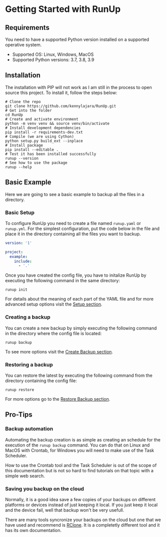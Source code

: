 # Getting Started with RunUp

## Requirements

You need to have a supported Python version installed on a supported operative system.

* Supported OS: Linux, Windows, MacOS
* Supported Python versions: 3.7, 3.8, 3.9

## Installation

<!--
You can install RunUp from [PyPi](https://pypi.org/project/RunUp/) via PIP with the command:

```
python3 -m pip install runup
```
-->

The installation with PIP will not work as I am still in the process to open source this project. To install it, follow the steps below:

```
# Clone the repo
git clone https://github.com/kennylajara/RunUp.git
# Get into the folder
cd RunUp
# Create and activate environment
python -m venv venv && source venv/bin/activate
# Install development dependencies
pip install -r requirements-dev.txt
# Compile (we are using Cython)
python setup.py build_ext --inplace
# Install package
pip install --editable .
# Test it has been installed successfully
runup --version 
# See how to use the package
runup --help
```

## Basic Example

Here we are going to see a basic example to backup all the files in a directory.

### Basic Setup

To configure RunUp you need to create a file named `runup.yaml` or `runup.yml`. For the simplest configuration, put the code below in the file and place it in the directory containing all the files you want to backup.

```YAML
version: '1'

project:
  example:
    include: 
      - '.'
```

Once you have created the config file, you have to initalize RunUp by executing the following command in the same directory:

```
runup init
```

For details about the meaning of each part of the YAML file and for more advanced setup options visit the [Setup section](setup.md).

### Creating a backup

You can create a new backup by simply executing the following command in the directory where the config file is located:

```
runup backup
```

To see more options visit the [Create Backup section](backup-creation.md).

### Restoring a backup

You can restore the latest by executing the following command from the directory containing the config file:

```
runup restore
```

For more options go to the [Restore Backup section](backup-restoration.md).

## Pro-Tips

### Backup automation

Automating the backup creation is as simple as creating an schedule for the execution of the `runup backup` command. You can do that on Linux and MacOS with Crontab, for Windows you will need to make use of the Task Scheduler. 

How to use the Crontab tool and the Task Scheduler is out of the scope of this documentation but is not so hard to find tutorials on that topic with a simple web search.

### Saving you backup on the cloud

Normally, it is a good idea save a few copies of your backups on different platforms or devices instead of just keeping it local. If you just keep it local and the device fail, well that backup won't be very usefull.

There are many tools syncronize your backups on the cloud but one that we have used and recommend is [RClone](https://rclone.org/). It is a completetly different tool and it has its own documentation.
